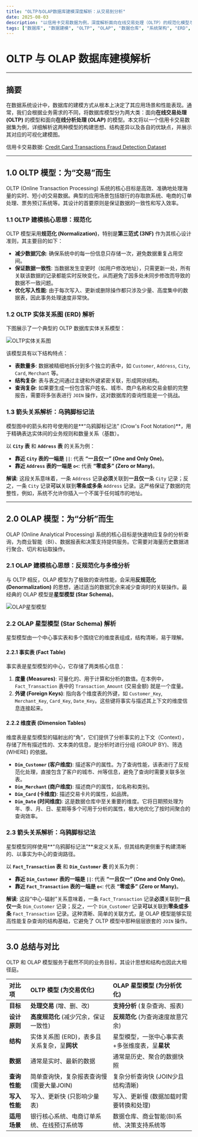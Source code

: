 ```yaml
---
title: "OLTP与OLAP数据库建模深度解析：从交易到分析"
date: 2025-08-03
description: "以信用卡交易数据为例，深度解析面向在线交易处理（OLTP）的规范化模型与面向在线分析处理（OLAP）的星型模型的构建思想、结构差异与各自的优缺点。"
tags: ["数据库", "数据建模", "OLTP", "OLAP", "数据仓库", "系统架构", "ERD", "Star Schema"]
---
```


# OLTP 与 OLAP 数据库建模解析

---

## 摘要

在数据系统设计中，数据库的建模方式从根本上决定了其应用场景和性能表现。通常，我们会根据业务需求的不同，将数据库模型分为两大类：面向**在线交易处理 (OLTP)** 的模型和面向**在线分析处理 (OLAP)** 的模型。本文将以一个信用卡交易数据集为例，详细解析这两种模型的构建思想、结构差异以及各自的优缺点，并展示其对应的可视化建模图。

信用卡交易数据: [Credit Card Transactions Fraud Detection Dataset](https://www.kaggle.com/datasets/kartik2112/fraud-detection)

---

## 1.0 OLTP 模型：为“交易”而生

OLTP (Online Transaction Processing) 系统的核心目标是高效、准确地处理海量的实时、短小的交易数据。典型的应用场景包括银行的存取款系统、电商的订单处理、票务预订系统等。其设计的首要原则是保证数据的一致性和写入效率。

### 1.1 OLTP 建模核心思想：规范化

OLTP 模型采用**规范化 (Normalization)**，特别是**第三范式 (3NF)** 作为其核心设计准则，其主要目的如下：

*   **减少数据冗余**: 确保系统中的每一份信息只存储一次，避免数据重复占用空间。
*   **保证数据一致性**: 当数据发生变更时（如用户修改地址），只需更新一处，所有关联该数据的记录都能实时反映变化，从而避免了因多处未同步修改而导致的数据不一致问题。
*   **优化写入性能**: 由于每次写入、更新或删除操作都只涉及少量、高度集中的数据表，因此事务处理速度非常快。

### 1.2 OLTP 实体关系图 (ERD) 解析

下图展示了一个典型的 OLTP 数据库实体关系模型：

![OLTP实体关系图](/images/db-modeling-oltp-erd.jpeg)

该模型具有以下结构特点：

*   **表数量多**: 数据被精细地拆分到多个独立的表中，如 `Customer`, `Address`, `City`, `Card`, `Merchant` 等。
*   **结构复杂**: 表与表之间通过主键和外键紧密关联，形成网状结构。
*   **查询复杂**: 如果要生成一份包含客户姓名、城市、商户名称和交易金额的完整报告，需要将多张表进行 `JOIN` 操作，这对数据库的查询性能是一个挑战。

### 1.3 箭头关系解析：乌鸦脚标记法

模型图中的箭头和符号使用的是**“乌鸦脚标记法” (Crow's Foot Notation)**，用于精确表达实体间的业务规则和数量关系（基数）。

以 **`City` 表** 和 **`Address` 表** 的关系为例：

*   **靠近 `City` 表的一端是 `||`**: 代表 **“一且仅一” (One and Only One)**。
*   **靠近 `Address` 表的一端是 `o<`**: 代表 **“零或多” (Zero or Many)**。

**解读**: 这段关系意味着，一条 `Address` 记录**必须**关联到**一且仅一**条 `City` 记录；反之，一条 `City` 记录**可以**关联到**零条或多条** `Address` 记录。这严格保证了数据的完整性，例如，系统不允许你插入一个不属于任何城市的地址。

---

## 2.0 OLAP 模型：为“分析”而生

OLAP (Online Analytical Processing) 系统的核心目标是快速响应复杂的分析查询，为商业智能（BI）、数据报表和决策支持提供服务。它需要对海量历史数据进行聚合、切片和钻取操作。

### 2.1 OLAP 建模核心思想：反规范化与多维分析

与 OLTP 相反，OLAP 模型为了极致的查询性能，会采用**反规范化 (Denormalization)** 的思想，通过适当的数据冗余来减少查询时的关联操作。最经典的 OLAP 模型是**星型模型 (Star Schema)**。

![OLAP星型模型](/images/db-modeling-olap-star-schema.jpeg)

### 2.2 OLAP 星型模型 (Star Schema) 解析

星型模型由一个中心事实表和多个围绕它的维度表组成，结构清晰，易于理解。

#### 2.2.1 事实表 (Fact Table)

事实表是星型模型的中心，它存储了两类核心信息：

1.  **度量 (Measures)**: 可量化的、用于计算和分析的数值。在本例中，`Fact_Transaction` 表中的 `Transaction_Amount` (交易金额) 就是一个度量。
2.  **外键 (Foreign Keys)**: 指向各个维度表的外键，如 `Customer_Key`, `Merchant_Key`, `Card_Key`, `Date_Key`。这些键将事实与描述其上下文的维度信息连接起来。

#### 2.2.2 维度表 (Dimension Tables)

维度表是星型模型的辐射出的“角”，它们提供了分析事实的上下文（Context），存储了所有描述性的、文本类的信息，是分析时进行分组 (GROUP BY)、筛选 (WHERE) 的依据。

*   **`Dim_Customer` (客户维度)**: 描述客户的属性。为了查询性能，该表进行了反规范化处理，直接包含了客户的城市、州等信息，避免了查询时需要关联多张表。
*   **`Dim_Merchant` (商户维度)**: 描述商户的属性，如名称和类别。
*   **`Dim_Card` (卡维度)**: 描述交易卡片的属性，如品牌。
*   **`Dim_Date` (时间维度)**: 这是数据仓库中至关重要的维度。它将日期预处理为年、季、月、日、星期等多个可用于分析的属性，极大地优化了按时间聚合的查询效率。

### 2.3 箭头关系解析：乌鸦脚标记法

星型模型同样使用**“乌鸦脚标记法”**来定义关系，但其结构更侧重于构建清晰的、以事实为中心的查询路径。

以 **`Fact_Transaction` 表** 和 **`Dim_Customer` 表** 的关系为例：

*   **靠近 `Dim_Customer` 表的一端是 `||`**: 代表 **“一且仅一” (One and Only One)**。
*   **靠近 `Fact_Transaction` 表的一端是 `o<`**: 代表 **“零或多” (Zero or Many)**。

**解读**: 这段“中心-辐射”关系意味着，一条 `Fact_Transaction` 记录**必须**关联到**一且仅一**条 `Dim_Customer` 记录；反之，一个 `Dim_Customer` 记录**可以**关联到**零条或多条** `Fact_Transaction` 记录。这种清晰、简单的关联方式，是 OLAP 模型能够实现高性能复杂查询的结构基础，它避免了 OLTP 模型中那种层层嵌套的 `JOIN` 操作。

---

## 3.0 总结与对比

OLTP 和 OLAP 模型服务于截然不同的业务目标，其设计思想和结构也因此大相径庭。

| 对比项     | OLTP 模型 (为交易优化)                             | OLAP 星型模型 (为分析优化)                             | 
| :--------- | :------------------------------------------------- | :----------------------------------------------------- | 
| **目标**   | **处理交易** (增、删、改)                          | **支持分析** (复杂查询、报表)                          | 
| **设计原则** | **高度规范化** (减少冗余，保证一致性)                | **反规范化** (为查询速度故意冗余)                      | 
| **结构**   | 实体关系图 (ERD)，表多且关系复杂，呈**网状**        | 星型模型，一张中心事实表+多张维度表，呈**星状**        | 
| **数据**   | 通常是实时、最新的数据                             | 通常是历史、聚合的数据快照                             | 
| **查询性能** | 简单查询快，复杂报表查询慢 (需要大量JOIN)          | 复杂分析查询快 (JOIN少且结构清晰)                      | 
| **写入性能** | 写入、更新快 (只影响少量表)                        | 写入、更新慢 (数据加载时需要转换和处理)                | 
| **适用场景** | 银行核心系统、电商订单系统、在线预订系统等         | 数据仓库、商业智能(BI)系统、决策支持系统等             |